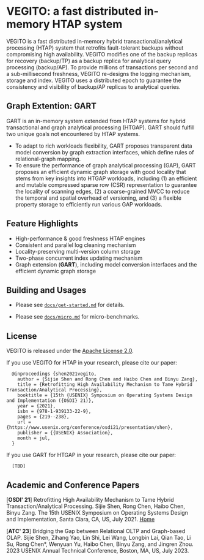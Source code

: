 # VEGITO: a fast distributed in-memory HTAP system

VEGITO is a fast distributed in-memory hybrid transactional/analytical processing (HTAP) system that retrofits fault-tolerant backups without compromising high availability. VEGITO modifies one of the backup replicas for recovery (backup/TP) as a backup replica for analytical query processing (backup/AP). To provide millions of transactions per second and a sub-millisecond freshness, VEGITO re-designs the logging mechanism, storage and index. VEGITO uses a distributed epoch to guarantee the consistency and visibility of backup/AP replicas to analytical queries.

## Graph Extention: GART
GART is an in-memory system extended from HTAP systems for hybrid transactional
and graph analytical processing (HTGAP).
GART should fulfill two unique goals not encountered by HTAP systems.

- To adapt to rich workloads flexibility, GART proposes transparent data
model conversion by graph extraction interfaces, which define rules of
relational-graph mapping.
- To ensure the performance of graph analytical processing (GAP), GART proposes an efficient dynamic graph storage with good locality that stems from
key insights into HTGAP workloads, including
(1) an efficient and mutable compressed sparse row (CSR) representation to
guarantee the locality of scanning edges,
(2) a coarse-grained MVCC to reduce the temporal and spatial overhead of
versioning,
and (3) a flexible property storage to efficiently run various GAP workloads.

## Feature Highlights

- High-performance & good freshness HTAP engines
- Consistent and parallel log cleaning mechanism
- Locality-preserving multi-version column storage
- Two-phase concurrent index updating mechanism
- Graph extension (**GART**), including model conversion interfaces and the
  efficient dynamic graph storage

## Building and Usages

- Please see [`docs/get-started.md`](docs/get-started.md) for details.

- Please see [`docs/micro.md`](docs/micro.md) for micro-benchmarks.


## License

VEGITO is released under the [Apache License 2.0](http://www.apache.org/licenses/LICENSE-2.0.html).

If you use VEGITO for HTAP in your research, please cite our paper:
```
  @inproceedings {shen2021vegito,
    author = {Sijie Shen and Rong Chen and Haibo Chen and Binyu Zang},
    title = {Retrofitting High Availability Mechanism to Tame Hybrid Transaction/Analytical Processing},
    booktitle = {15th {USENIX} Symposium on Operating Systems Design and Implementation ({OSDI} 21)},
    year = {2021},
    isbn = {978-1-939133-22-9},
    pages = {219--238},
    url = {https://www.usenix.org/conference/osdi21/presentation/shen},
    publisher = {{USENIX} Association},
    month = jul,
  }
```

If you use GART for HTGAP in your research, please cite our paper:
```
  [TBD]
```


## Academic and Conference Papers

[**OSDI' 21**] Retrofitting High Availability Mechanism to Tame Hybrid Transaction/Analytical Processing. Sijie Shen, Rong Chen, Haibo Chen, Binyu Zang. The 15th USENIX Symposium on Operating Systems Design and Implementation, Santa Clara, CA, US, July 2021. [Home](https://www.usenix.org/conference/osdi21/presentation/shen)

[**ATC' 23**] Bridging the Gap between Relational OLTP and Graph-based OLAP. Sijie Shen, Zihang Yao, Lin Shi, Lei Wang, Longbin Lai, Qian Tao, Li Su, Rong Chen*, Wenyuan Yu, Haibo Chen, Binyu Zang, and Jingren Zhou. 2023 USENIX Annual Technical Conference, Boston, MA, US, July 2023.